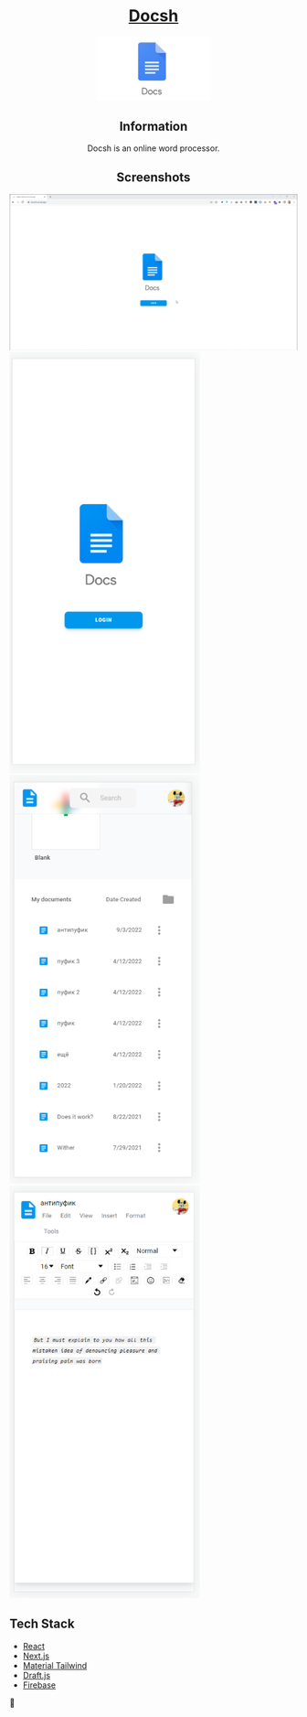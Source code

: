<div align="center">
	<h1><a href="https://docsh.vercel.app/">Docsh</a></h1>
	<img src="public/images/docs.png" alt="Logo" width="200"/>

<h2>Information</h1>

Docsh is an online word processor.

<h2>Screenshots</h2>

</div>

![flow](/flow.gif)
<img src="login.png" width="333"/>
<img src="docsh.png" width="333"/>
<img src="document.png" width="333"/>

## Tech Stack

-   [React](https://reactjs.org/)
-   [Next.js](https://nextjs.org/)
-   [Material Tailwind](https://www.material-tailwind.com/)
-   [Draft.js](https://draftjs.org/)
-   [Firebase](https://firebase.google.com/)

<b> 📄 </b>
